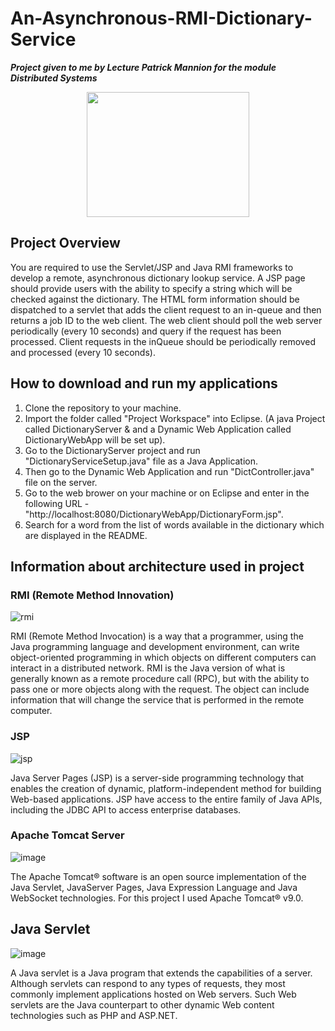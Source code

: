 # An-Asynchronous-RMI-Dictionary-Service

***Project given to me by Lecture Patrick Mannion for the module Distributed Systems***

<p align="center">
  <img width="260" height="200" src="https://s.cafebazaar.ir/1/icons/Ali.Dejbord.ComDic_512x512.png">
</p>

## Project Overview
You are required to use the Servlet/JSP and Java RMI frameworks to develop a remote, asynchronous dictionary
lookup service. A JSP page should provide users with the ability to specify a string which will be checked
against the dictionary. The HTML form information should be dispatched to a servlet that adds the client request
to an in-queue and then returns a job ID to the web client. The web client should poll the web server periodically
(every 10 seconds) and query if the request has been processed. Client requests in the inQueue should
be periodically removed and processed (every 10 seconds).

## How to download and run my applications
1. Clone the repository to your machine.
1. Import the folder called "Project Workspace" into Eclipse. (A java Project called DictionaryServer & and a Dynamic Web Application called DictionaryWebApp will be set up).
1. Go to the DictionaryServer project and run "DictionaryServiceSetup.java" file as a Java Application.
1. Then go to the Dynamic Web Application and run "DictController.java" file on the server.
1. Go to the web brower on your machine or on Eclipse and enter in the following URL - "http://localhost:8080/DictionaryWebApp/DictionaryForm.jsp".
1. Search for a word from the list of words available in the dictionary which are displayed in the README.

## Information about architecture used in project
### RMI (Remote Method Innovation)
![rmi](https://user-images.githubusercontent.com/14197773/34213651-c84f8a60-e597-11e7-9622-13f5d2226e88.png)

RMI (Remote Method Invocation) is a way that a programmer, using the Java programming language and development environment, can write object-oriented programming in which objects on different computers can interact in a distributed network.
RMI is the Java version of what is generally known as a remote procedure call (RPC), but with the ability to pass one or more objects along with the request.
The object can include information that will change the service that is performed in the remote computer.

### JSP
![jsp](https://user-images.githubusercontent.com/14197773/34214078-45b22566-e599-11e7-82b9-f019c50b66ee.png)

Java Server Pages (JSP) is a server-side programming technology that enables the creation of dynamic, platform-independent method for building Web-based applications.
JSP have access to the entire family of Java APIs, including the JDBC API to access enterprise databases.

### Apache Tomcat Server
![image](https://user-images.githubusercontent.com/14197773/34214259-d5666758-e599-11e7-96c7-28459674f48a.png)

The Apache Tomcat® software is an open source implementation of the Java Servlet, JavaServer Pages, Java Expression Language and Java WebSocket technologies.
For this project I used Apache Tomcat® v9.0.

## Java Servlet
![image](https://user-images.githubusercontent.com/14197773/34214677-1679f6aa-e59b-11e7-993b-241d1e44484c.png)

A Java servlet is a Java program that extends the capabilities of a server.
Although servlets can respond to any types of requests, they most commonly implement applications hosted on Web servers.
Such Web servlets are the Java counterpart to other dynamic Web content technologies such as PHP and ASP.NET.